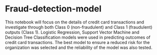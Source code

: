 # Fraud-detection-model
This notebook will focus on the details of credit card transactions and investigate through both Class 0 (non-fraudulent) and Class 1 (fraudulent) outputs (Class 1).
Logistic Regression, Support Vector Machine and Decision Tree Classification models were used in predicting outcomes of credit card transactions. 
The best model to ensure a reduced risk for the organization was selected and the reliability of the model was also tested.

